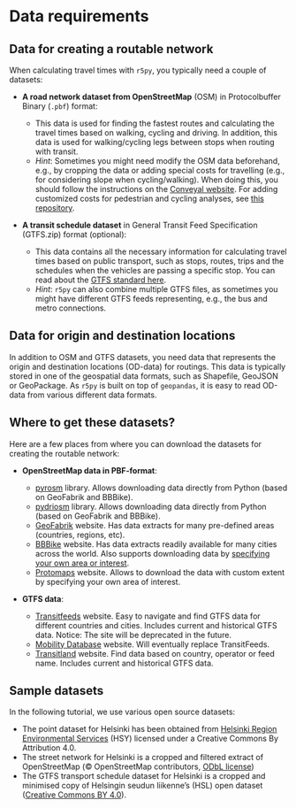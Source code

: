 # Data requirements

## Data for creating a routable network

When calculating travel times with `r5py`, you typically need a couple of
datasets:

- **A road network dataset from OpenStreetMap** (OSM) in Protocolbuffer Binary
  (`.pbf`) format:
  - This data is used for finding the fastest routes and calculating the travel
    times based on walking, cycling and driving. In addition, this data is used
for walking/cycling legs between stops when routing with transit.
  - *Hint*: Sometimes you might need modify the OSM data beforehand, e.g., by
    cropping the data or adding special costs for travelling (e.g., for
    considering slope when cycling/walking). When doing this, you should follow
    the instructions on the [Conveyal
    website](https://docs.conveyal.com/prepare-inputs#preparing-the-osm-data).
    For adding customized costs for pedestrian and cycling analyses, see [this
    repository](https://github.com/RSGInc/ladot_analysis_dataprep).

- **A transit schedule dataset** in General Transit Feed Specification
  (GTFS.zip) format (optional):
   - This data contains all the necessary information for calculating travel
     times based on public transport, such as stops, routes, trips and the
     schedules when the vehicles are passing a specific stop. You can read about
     the [GTFS standard here](https://developers.google.com/transit/gtfs/reference).
   - *Hint*: `r5py` can also combine multiple GTFS files, as sometimes you
     might have different GTFS feeds representing, e.g., the bus and metro
     connections.


## Data for origin and destination locations

In addition to OSM and GTFS datasets, you need data that represents the origin
and destination locations (OD-data) for routings. This data is typically stored
in one of the geospatial data formats, such as Shapefile, GeoJSON or
GeoPackage. As `r5py` is built on top of `geopandas`, it is easy to read
OD-data from various different data formats.


## Where to get these datasets?

Here are a few places from where you can download the datasets for creating the routable network:

- **OpenStreetMap data in PBF-format**:

  - [pyrosm](https://pyrosm.readthedocs.io/en/latest/basics.html#protobuf-file-what-is-it-and-how-to-get-one)  library. Allows downloading data directly from Python (based on GeoFabrik and BBBike).
  - [pydriosm](https://pydriosm.readthedocs.io/en/latest/quick-start.html#download-data) library. Allows downloading data directly from Python (based on GeoFabrik and BBBike).
  - [GeoFabrik](http://download.geofabrik.de/) website. Has data extracts for many pre-defined areas (countries, regions, etc).
  - [BBBike](https://download.bbbike.org/osm/bbbike/) website. Has data extracts readily available for many cities across the world. Also supports downloading data by [specifying your own area or interest](https://extract.bbbike.org/).
  - [Protomaps](https://protomaps.com/downloads/osm) website. Allows to download the data with custom extent by specifying your own area of interest.


- **GTFS data**:
  - [Transitfeeds](https://transitfeeds.com/) website. Easy to navigate and find GTFS data for different countries and cities. Includes current and historical GTFS data. Notice: The site will be deprecated in the future.
  - [Mobility Database](https://database.mobilitydata.org) website. Will eventually replace TransitFeeds.
  - [Transitland](https://www.transit.land/operators) website. Find data based on country, operator or feed name. Includes current and historical GTFS data.

## Sample datasets

In the following tutorial, we use various open source datasets:
- The point dataset for Helsinki has been obtained from [Helsinki Region Environmental Services](https://www.hsy.fi/en/environmental-information/open-data/avoin-data---sivut/population-grid-of-helsinki-metropolitan-area/) (HSY) licensed under a Creative Commons By Attribution 4.0.
- The street network for Helsinki is a cropped and filtered extract of OpenStreetMap (© OpenStreetMap contributors, [ODbL license](https://www.openstreetmap.org/copyright))
- The GTFS transport schedule dataset for Helsinki is a cropped and minimised copy of Helsingin seudun liikenne’s (HSL) open dataset ([Creative Commons BY 4.0](https://www.hsl.fi/hsl/avoin-data#aineistojen-kayttoehdot)).
